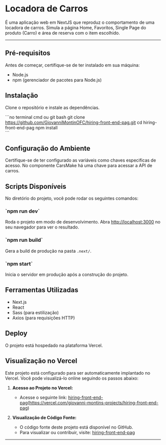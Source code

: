 # Locadora de Carros

É uma aplicação web em NextJS que reproduz o comportamento de uma locadora de carros.
Simula a página Home, Favoritos, Single Page do produto (Carro) e área de reserva com o item escolhido.

---

## Pré-requisitos

Antes de começar, certifique-se de ter instalado em sua máquina:

- Node.js 
- npm (gerenciador de pacotes para Node.js)

## Instalação

Clone o repositório e instale as dependências.

\`\`\`no terminal cmd ou git bash
git clone https://github.com/GiovanniMontinOFC/hiring-front-end-pag.git
cd hiring-front-end-pag
npm install   
\`\`\`

## Configuração do Ambiente

Certifique-se de ter configurado as variáveis como chaves especificas de acesso.
No componente CarsMake há uma chave para acessar a API de carros. 

## Scripts Disponíveis

No diretório do projeto, você pode rodar os seguintes comandos:

### \`npm run dev\` 

Roda o projeto em modo de desenvolvimento.
Abra [http://localhost:3000](http://localhost:3000) no seu navegador para ver o resultado.

### \`npm run build\` 

Gera a build de produção na pasta `.next/`.

### \`npm start\` 

Inicia o servidor em produção após a construção do projeto.

## Ferramentas Utilizadas

- Next.js
- React
- Sass (para estilização)
- Axios (para requisições HTTP)

## Deploy

O projeto está hospedado na plataforma Vercel.

## Visualização no Vercel

Este projeto está configurado para ser automaticamente implantado no Vercel. 
Você pode visualizá-lo online seguindo os passos abaixo:

1. **Acesso ao Projeto no Vercel:**
   - Acesse o seguinte link: [hiring-front-end-pag](https://hiring-front-end-pag-green.vercel.app/)(https://vercel.com/giovanni-montins-projects/hiring-front-end-pag)

2. **Visualização de Código Fonte:**
   - O código fonte deste projeto está disponível no GitHub.
   - Para visualizar ou contribuir, visite: [hiring-front-end-pag](https://github.com/GiovanniMontinOFC/hiring-front-end-pag)

---
